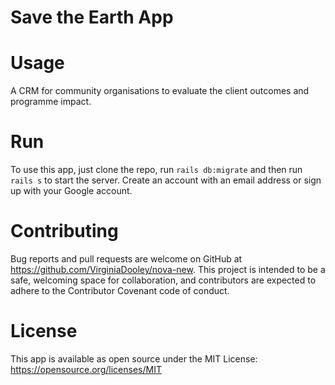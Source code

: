 # Save the Earth App

# Usage
A CRM for community organisations to evaluate the client outcomes and programme impact.

# Run
To use this app, just clone the repo, run ```rails db:migrate``` and then run ```rails s``` to start the server. Create an account with an email address or sign up with your Google account.

# Contributing
Bug reports and pull requests are welcome on GitHub at https://github.com/VirginiaDooley/nova-new. This project is intended to be a safe, welcoming space for collaboration, and contributors are expected to adhere to the Contributor Covenant code of conduct.

# License
This app is available as open source under the MIT License: https://opensource.org/licenses/MIT
